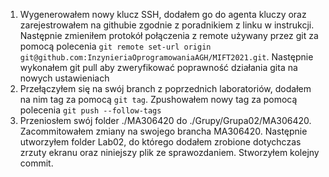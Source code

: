 1. Wygenerowałem nowy klucz SSH, dodałem go do agenta kluczy oraz zarejestrowałem na githubie zgodnie z poradnikiem z linku w instrukcji. Następnie zmieniłem protokół połączenia z remote używany przez git za pomocą polecenia `git remote set-url origin git@github.com:InzynieriaOprogramowaniaAGH/MIFT2021.git`. Następnie wykonałem git pull aby zweryfikować poprawność działania gita na nowych ustawieniach
2. Przełączyłem się na swój branch z poprzednich laboratoriów, dodałem na nim tag za pomocą `git tag`. Zpushowałem nowy tag za pomocą polecenia `git push --follow-tags`
3. Przeniosłem swój folder ./MA306420 do ./Grupy/Grupa02/MA306420. Zacommitowałem zmiany na swojego brancha MA306420. Następnie utworzyłem folder Lab02, do którego dodałem zrobione dotychczas zrzuty ekranu oraz niniejszy plik ze sprawozdaniem. Stworzyłem kolejny commit.
